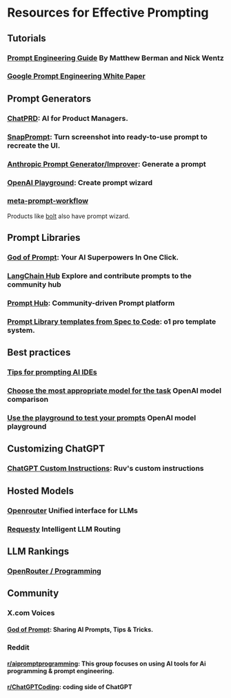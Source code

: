 # Resources for Effective Prompting  

## Tutorials
### [Prompt Engineering Guide](https://www.forwardfuture.ai/p/humanity-s-last-prompt-engineering-guide) By Matthew Berman and Nick Wentz
### [Google Prompt Engineering White Paper](https://drive.google.com/file/d/1AbaBYbEa_EbPelsT40-vj64L-2IwUJHy/view)

## Prompt Generators

### [ChatPRD](https://chatgpt.com/g/g-G5diVh12v-chatprd-ai-for-product-managers): AI for Product Managers.
### [SnapPrompt](https://chatgpt.com/g/g-674c835b12b48191bc59fd0f3953d345-snapprompt): Turn screenshot into ready-to-use prompt to recreate the UI.
### [Anthropic Prompt Generator/Improver](https://console.anthropic.com/dashboard): Generate a prompt
### [OpenAI Playground](https://platform.openai.com/playground/chat): Create prompt wizard
### [meta-prompt-workflow](./meta-prompt-workflow.md)
Products like [bolt](https://bolt.new) also have prompt wizard.

## Prompt Libraries

### [God of Prompt](https://www.godofprompt.ai/): Your AI Superpowers In One Click.
### [LangChain Hub](https://smith.langchain.com/hub/) Explore and contribute prompts to the community hub
### [Prompt Hub](https://www.prompthub.us/): Community-driven Prompt platform
### [Prompt Library templates from Spec to Code](https://www.jointakeoff.com/prompts): o1 pro template system.



## Best practices
### [Tips for prompting AI IDEs](../reference/ideTips.md)
### [Choose the most appropriate model for the task](https://platform.openai.com/docs/models) OpenAI model comparison
### [Use the playground to test your prompts](https://platform.openai.com/playground/prompt) OpenAI model playground

## Customizing ChatGPT
### [ChatGPT Custom Instructions](https://www.linkedin.com/posts/reuvencohen_customizing-chatgpt-is-the-easiest-way-to-activity-7320423754726010880-SYu2/?utm_source=share&utm_medium=member_ios&rcm=ACoAAAAsDPgBDJuUuadvvnSxPUkh_oT8zWlUvrk): Ruv's custom instructions

## Hosted Models
###  [Openrouter](https://openrouter.ai/) Unified interface for LLMs
###  [Requesty](https://www.requesty.ai/) Intelligent LLM Routing

## LLM Rankings
### [OpenRouter / Programming](https://openrouter.ai/rankings/programming?view=week)

## Community

### X.com Voices
#### [God of Prompt](https://x.com/godofprompt): Sharing AI Prompts, Tips & Tricks.

### Reddit
#### [r/aipromptprogramming](https://www.reddit.com/r/aipromptprogramming/): This group focuses on using AI tools for Ai programming & prompt engineering.
#### [r/ChatGPTCoding](https://www.reddit.com/r/ChatGPTCoding/): coding side of ChatGPT











